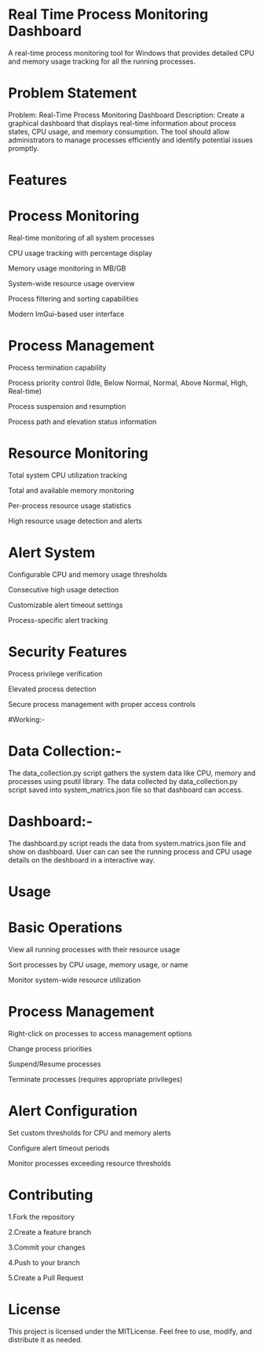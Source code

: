 # Real Time Process Monitoring Dashboard
A real-time process monitoring tool for Windows that provides detailed CPU and memory usage tracking for all the  running processes.


# Problem Statement
Problem: Real-Time Process Monitoring Dashboard
Description: Create a graphical dashboard that displays real-time information about process states, CPU usage, and memory consumption. The tool should allow administrators to manage processes efficiently and identify potential issues promptly.


# Features

 # Process Monitoring
 Real-time monitoring of all system processes
 
 CPU usage tracking with percentage display
 
 Memory usage monitoring in MB/GB
 
 System-wide resource usage overview
 
 Process filtering and sorting capabilities
 
 Modern ImGui-based user interface

 # Process Management
 
 Process termination capability
 
 Process priority control (Idle, Below Normal, Normal, Above Normal, High, Real-time)
 
 Process suspension and resumption
 
 Process path and elevation status information

  # Resource Monitoring
  
 Total system CPU utilization tracking
 
 Total and available memory monitoring
 
 Per-process resource usage statistics
 
 High resource usage detection and alerts

  # Alert System
  
 Configurable CPU and memory usage thresholds
 
 Consecutive high usage detection
 
 Customizable alert timeout settings
 
 Process-specific alert tracking

 
# Security Features

 Process privilege verification
 
 Elevated process detection
 
 Secure process management with proper access controls


#Working:-

 # Data Collection:-

 The data_collection.py script gathers the system data like CPU, memory and processes using psutil library.
 The data collected by data_collection.py script saved into system_matrics.json file so that dashboard can access.

# Dashboard:-

The dashboard.py script reads the data from system.matrics.json file and show on dashboard.
User can can see the running process and CPU usage details on the deshboard in a interactive way.


# Usage


 # Basic Operations
 
 View all running processes with their resource usage
 
 Sort processes by CPU usage, memory usage, or name
 
 Monitor system-wide resource utilization

 # Process Management
 
 Right-click on processes to access management options
 
 Change process priorities
 
 Suspend/Resume processes
 
 Terminate processes (requires appropriate privileges)

# Alert Configuration
 
 Set custom thresholds for CPU and memory alerts
 
 Configure alert timeout periods
 
 Monitor processes exceeding resource thresholds

 
 # Contributing

1.Fork the repository

2.Create a feature branch

3.Commit your changes

4.Push to your branch

5.Create a Pull Request


# License

This project is licensed under the MITLicense. Feel free to use, modify, and distribute it as needed.
